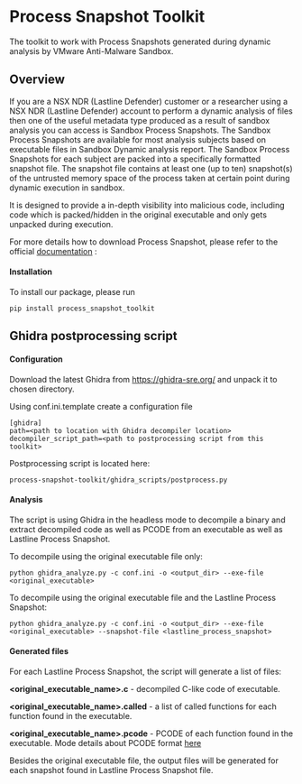 # Process Snapshot Toolkit
The toolkit to work with Process Snapshots generated during dynamic analysis by VMware Anti-Malware Sandbox.

## Overview
If you are a NSX NDR (Lastline Defender) customer or a researcher using a NSX NDR (Lastline Defender) account to perform a dynamic analysis of files then one of the useful metadata type produced as a result of sandbox analysis you can access is Sandbox Process Snapshots.
The Sandbox Process Snapshots are available for most analysis subjects based on executable files in Sandbox Dynamic analysis report.
The Sandbox Process Snapshots for each subject are packed into a specifically formatted snapshot file. 
The snapshot file contains at least one (up to ten) snapshot(s) of the untrusted memory space of the process taken at certain point during dynamic execution in sandbox.

It is designed to provide a in-depth visibility into malicious code, including code which is packed/hidden in the original executable and only gets unpacked during execution.

For more details how to download Process Snapshot, please refer to the official [documentation](https://analysis.lastline.com/analysis/api-docs/html/analysis_results/format_ll_int_win.html#windows-analysis-process-dumps-pe-snapshots)
:

#### Installation
To install our package, please run 
```buildoutcfg
pip install process_snapshot_toolkit
```

## Ghidra postprocessing script

#### Configuration
Download the latest Ghidra from https://ghidra-sre.org/ and unpack it to chosen directory.

Using conf.ini.template create a configuration file
```
[ghidra]
path=<path to location with Ghidra decompiler location>
decompiler_script_path=<path to postprocessing script from this toolkit>
```

Postprocessing script is located here:
```
process-snapshot-toolkit/ghidra_scripts/postprocess.py
```

#### Analysis
The script is using Ghidra in the headless mode to decompile a binary and extract decompiled code as well as PCODE from an executable as well as Lastline Process Snapshot.

To decompile using the original executable file only:
```
python ghidra_analyze.py -c conf.ini -o <output_dir> --exe-file <original_executable>
```

To decompile using the original executable file and the Lastline Process Snapshot:
```
python ghidra_analyze.py -c conf.ini -o <output_dir> --exe-file <original_executable> --snapshot-file <lastline_process_snapshot>
```

#### Generated files
For each Lastline Process Snapshot, the script will generate a list of files:

**<original_executable_name>.c** - decompiled C-like code of executable.

**<original_executable_name>.called** - a list of called functions for each function found in the executable.

**<original_executable_name>.pcode** - PCODE of each function found in the executable. Mode details about PCODE format [here](https://ghidra.re/courses/languages/html/pcoderef.html)

Besides the original executable file, the output files will be generated for each snapshot found in Lastline Process Snapshot file. 
